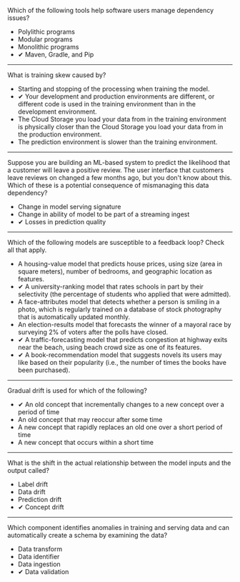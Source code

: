 Which of the following tools help software users manage dependency issues?
- Polylithic programs
- Modular programs
- Monolithic programs
- ✔ Maven, Gradle, and Pip
---
What is training skew caused by?
- Starting and stopping of the processing when training the model.
- ✔ Your development and production environments are different, or different code is used in the training environment than in the development environment.
- The Cloud Storage you load your data from in the training environment is physically closer than the Cloud Storage you load your data from in the production environment.
- The prediction environment is slower than the training environment.
---
Suppose you are building an ML-based system to predict the likelihood that a customer will leave a positive review. The user interface that customers leave reviews on changed a few months ago, but you don't know about this. Which of these is a potential consequence of mismanaging this data dependency?
- Change in model serving signature
- Change in ability of model to be part of a streaming ingest
- ✔ Losses in prediction quality
---
Which of the following models are susceptible to a feedback loop? Check all that apply.
- A housing-value model that predicts house prices, using size (area in square meters), number of bedrooms, and geographic location as features.
- ✔ A university-ranking model that rates schools in part by their selectivity (the percentage of students who applied that were admitted).
- A face-attributes model that detects whether a person is smiling in a photo, which is regularly trained on a database of stock photography that is automatically updated monthly.
- An election-results model that forecasts the winner of a mayoral race by surveying 2% of voters after the polls have closed.
- ✔ A traffic-forecasting model that predicts congestion at highway exits near the beach, using beach crowd size as one of its features.
- ✔ A book-recommendation model that suggests novels its users may like based on their popularity (i.e., the number of times the books have been purchased).
---
Gradual drift is used for which of the following?
- ✔ An old concept that incrementally changes to a new concept over a period of time
- An old concept that may reoccur after some time
- A new concept that rapidly replaces an old one over a short period of time
- A new concept that occurs within a short time
---
What is the shift in the actual relationship between the model inputs and the output called?
- Label drift
- Data drift
- Prediction drift
- ✔ Concept drift
---
Which component identifies anomalies in training and serving data and can automatically create a schema by examining the data?
- Data transform
- Data identifier
- Data ingestion
- ✔ Data validation